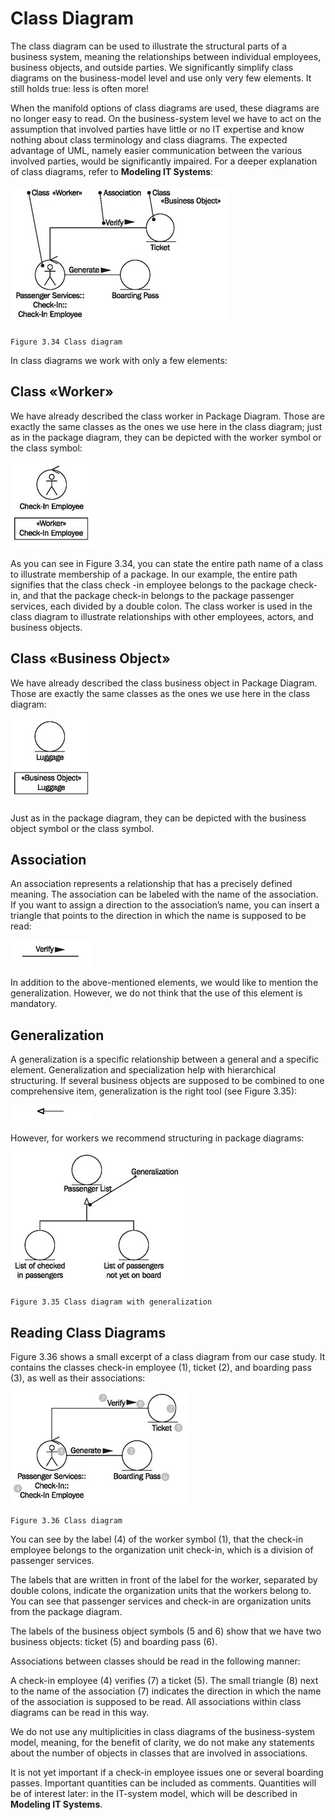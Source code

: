 # Class Diagram

The class diagram can be used to illustrate the structural parts of a business system, meaning the relationships between individual employees, business objects, and outside parties. We significantly simplify class diagrams on the business-model level and use only very few elements. It still holds true: less is often more!

When the manifold options of class diagrams are used, these diagrams are no longer easy to read. On the business-system level we have to act on the assumption that involved parties have little or no IT expertise and know nothing about class terminology and class diagrams. The expected advantage of UML, namely easier communication between the various involved parties, would be significantly impaired. For a deeper explanation of class diagrams, refer to <b>Modeling IT Systems</b>:

![List](images/List.jpg)

	Figure 3.34 Class diagram
	
In class diagrams we work with only a few elements:

## Class «Worker»

We have already described the class worker in Package Diagram. Those are exactly the same classes as the ones we use here in the class diagram; just as in the package diagram, they can be depicted with the worker symbol or the class symbol:

![Worker](images/Worker.jpg)

As you can see in Figure 3.34, you can state the entire path name of a class to illustrate membership of a package. In our example, the entire path signifies that the class check -in employee belongs to the package check-in, and that the package check-in belongs to the package passenger services, each divided by a double colon. The class worker is used in the class diagram to illustrate relationships with other employees, actors, and business objects.

## Class «Business Object»

We have already described the class business object in Package Diagram. Those are exactly the same classes as the ones we use here in the class diagram:

![Business](images/Business.jpg)

Just as in the package diagram, they can be depicted with the business object symbol or the class symbol.

## Association

An association represents a relationship that has a precisely defined meaning. The association can be labeled with the name of the association. If you want to assign a direction to the association’s name, you can insert a triangle that points to the direction in which the name is supposed to be read:

![Association](images/Association.jpg)

In addition to the above-mentioned elements, we would like to mention the generalization. However, we do not think that the use of this element is mandatory.

## Generalization

A generalization is a specific relationship between a general and a specific element. Generalization and specialization help with hierarchical structuring. If several business objects are supposed to be combined to one comprehensive item, generalization is the right tool (see Figure 3.35):

![Generalization](images/Generalization.jpg)

However, for workers we recommend structuring in package diagrams:

![Class_Diagram](images/Class_Diagram.jpg)

	Figure 3.35 Class diagram with generalization
	
## Reading Class Diagrams

Figure 3.36 shows a small excerpt of a class diagram from our case study. It contains the classes check-in employee (1), ticket (2), and boarding pass (3), as well as their associations:

![Reading_Class](images/Reading_Class.jpg)

	Figure 3.36 Class diagram
	
You can see by the label (4) of the worker symbol (1), that the check-in employee belongs to the organization unit check-in, which is a division of passenger services.

The labels that are written in front of the label for the worker, separated by double colons, indicate the organization units that the workers belong to. You can see that passenger services and check-in are organization units from the package diagram.

The labels of the business object symbols (5 and 6) show that we have two business objects: ticket (5) and boarding pass (6).

Associations between classes should be read in the following manner:

A check-in employee (4) verifies (7) a ticket (5).
The small triangle (8) next to the name of the association (7) indicates the direction in which the name of the association is supposed to be read. All associations within class diagrams can be read in this way.

We do not use any multiplicities in class diagrams of the business-system model, meaning, for the benefit of clarity, we do not make any statements about the number of objects in classes that are involved in associations.

It is not yet important if a check-in employee issues one or several boarding passes. Important quantities can be included as comments. Quantities will be of interest later: in the IT-system model, which will be described in <b>Modeling IT Systems</b>.
